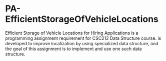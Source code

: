 # PA-EfficientStorageOfVehicleLocations
Efficient Storage of Vehicle Locations for Hiring Applications is a programming assignment requirement for CSC212 Data Structure course. is developed to improve localization by using specialized data structure, and the goal of this assignment is to implement and use one such data structure.
